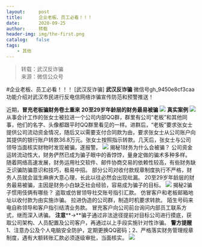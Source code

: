 ```yaml
---
layout:     post
title:      企业老板、员工必看！！！
date:       2020-09-25
author:     转载
header-img: img/the-first.png
catalog:   false
tags:
    - 其他
---
```


<blockquote><p>转载：武汉反诈骗<br>
来源：微信公众号</p></blockquote>

#企业老板、员工必看！！！
[武汉反诈骗]
**武汉反诈骗**
微信号gh_9450e8cf3caa
功能介绍对武汉市民进行反电信网络诈骗宣传防范和预警推送！

近期，**冒充老板骗财务卷土重来**
**20至29岁****年龄层****的财务最易被骗**
![]({{site.baseurl}}/postimg/7F37aSO3cxmke4j7aejWbCUPyzgmrVcgJxlIFnCh0BptQoiaCon7eFdv5LyZf3XA0JK3nTuvyicxeyn7n4q55eLA.gif)
**真实案例**
![]({{site.baseurl}}/postimg/7F37aSO3cxmke4j7aejWbCUPyzgmrVcgJc5XCm3yeX8tJ8dmw5qF236bmJMUOTXZSDDBOxZ59UzSY9ELrcv90g.gif)
从事会计工作的张女士被拉进一个公司内部QQ群，群里有公司“老板”和其他同事，他们的名字、头像都跟平时QQ群里看见的一样。进群后，“老板”要求张女士提供公司流动资金情况，随后又以需要支付合同款为由，要求张女士从公司账户向其提供的银行账户转款36.8万元。张女士按照指示转款。几天后，张女士与公司领导当面核实财物时发现被骗，遂报警。
![]({{site.baseurl}}/postimg/7F37aSO3cxmke4j7aejWbCUPyzgmrVcgVh2DQNHunqia9XxEAkC7LAtaBLHoFbOvZD2D2OEGW71FiaaFP6thWDVA.gif)
揭秘1财务为什么会被骗？
公司资金运转流动性大，财务俨然已成为骗子眼中的香饽饽，量身定做的骗术多种多样。
随着网络高速发展，财务运用社交软件、邮件协商交易的依赖性较高，有些财务缺乏识骗防骗意识和技巧，极易中招。
部分公司对收付款规章制度执行不严格，财务人员就会滋生麻痹大意心理，长此以往必然会出现纰漏。
20至29岁年龄层的财务最易被骗，主因是财务小白缺乏社会经验，容易成为骗子的目标。
![]({{site.baseurl}}/postimg/7F37aSO3cxmke4j7aejWbCUPyzgmrVcgE13zdlPM7w4ZZUZ0o4Wibl0Cq3tF4QwlRb640s6GBjTq53yxDU5VN2Q.jpeg)
揭秘2骗子惯用伎俩有哪些？
盗取或仿冒领导社交账号指引汇款。
仿冒客户和老板邮箱地址以收付款为由实施诈骗。
拉进伪造的公司群，制造时机要求转款。
陌生号码来电自称领导和客户指引结清业务款。
冒充客户向公司前台询问内部员工联系方式，继而深入诱骗。
**注意****→**骗子通过非法途径提前对目标公司进行摸底，获取公司架构、人员配置及公司客户，再通过以上手段实施针对性诈骗。
**警方提醒**1、注意办公及个人电脑安全防护，定期更换QQ密码；2、严格落实财务管理规章制度，遇有大额转账汇款必须逐级审批，当面核实。
![]({{site.baseurl}}/postimg/8wBAcE4t1v5ibibQndGEsDaqibbiaVk8iaP6tIE6SpibGUrYRaLYGvsclicOSVBy8KfYfohFbQXlaUYFHDGwPGKJKoRSw.jpeg)

